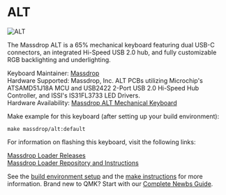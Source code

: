 # ALT

![ALT](https://massdrop-s3.imgix.net/product-images/alt-keyboard/FP/WNxwR19gTua3nxiiQWP3_AI7B3311%20copy%20page.jpg?auto=format&fm=jpg&fit=max&w=700&h=467&dpr=1&q=80)

The Massdrop ALT is a 65% mechanical keyboard featuring dual USB-C connectors, an integrated Hi-Speed USB 2.0 hub, and fully customizable RGB backlighting and underlighting.

Keyboard Maintainer: [Massdrop](https://github.com/massdrop)  
Hardware Supported: Massdrop, Inc. ALT PCBs utilizing Microchip's ATSAMD51J18A MCU and USB2422 2-Port USB 2.0 Hi-Speed Hub Controller, and ISSI's IS31FL3733 LED Drivers.  
Hardware Availability: [Massdrop ALT Mechanical Keyboard](https://www.massdrop.com/buy/massdrop-alt-mechanical-keyboard)

Make example for this keyboard (after setting up your build environment):

    make massdrop/alt:default

For information on flashing this keyboard, visit the following links:

[Massdrop Loader Releases](https://github.com/Massdrop/mdloader/releases/tag/0.0.1)  
[Massdrop Loader Repository and Instructions](https://github.com/Massdrop/mdloader)

See the [build environment setup](https://docs.qmk.fm/#/getting_started_build_tools) and the [make instructions](https://docs.qmk.fm/#/getting_started_make_guide) for more information. Brand new to QMK? Start with our [Complete Newbs Guide](https://docs.qmk.fm/#/newbs).
